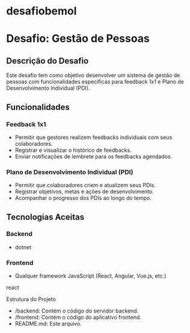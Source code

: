 # desafiobemol

# Desafio: Gestão de Pessoas

## Descrição do Desafio

Este desafio tem como objetivo desenvolver um sistema de gestão de pessoas com funcionalidades específicas para feedback 1x1 e Plano de Desenvolvimento Individual (PDI).

## Funcionalidades

### Feedback 1x1

- Permitir que gestores realizem feedbacks individuais com seus colaboradores.
- Registrar e visualizar o histórico de feedbacks.
- Enviar notificações de lembrete para os feedbacks agendados.

### Plano de Desenvolvimento Individual (PDI)

- Permitir que colaboradores criem e atualizem seus PDIs.
- Registrar objetivos, metas e ações de desenvolvimento.
- Acompanhar o progresso dos PDIs ao longo do tempo.

## Tecnologias Aceitas

### Backend

- dotnet

### Frontend

- Qualquer framework JavaScript (React, Angular, Vue.js, etc.)

react

Estrutura do Projeto

- /backend: Contém o código do servidor backend.
- /frontend: Contém o código do aplicativo frontend.
- README.md: Este arquivo.